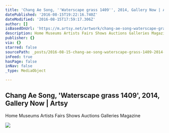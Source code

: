 ```yaml
---
title: 'Chang Ae Song, ''Waterscape grass 1409'', 2014, Gallery Now | Artsy'
datePublished: '2016-08-15T19:22:16.740Z'
dateModified: '2016-08-15T17:59:17.306Z'
author: []
isBasedOnUrl: 'https://m.artsy.net/artwork/chang-ae-song-waterscape-grass-1409'
description: Home Museums Artists Fairs Shows Auctions Galleries Magazine
publisher: {}
via: {}
starred: false
sourcePath: _posts/2016-08-15-chang-ae-song-waterscape-grass-1409-2014-gallery-now-or.md
inFeed: true
hasPage: false
inNav: false
_type: MediaObject

---
```

<article style=""><h1>Chang Ae Song, 'Waterscape grass 1409', 2014, Gallery Now | Artsy</h1><p>Home Museums Artists Fairs Shows Auctions Galleries Magazine</p><img src="https://d32dm0rphc51dk.cloudfront.net/z1e8yeg-Qw6O-ppx_ifEXw/large.jpg" /></article>